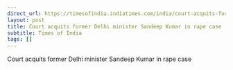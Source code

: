 ```yaml
---
direct_url: https://timesofindia.indiatimes.com/india/court-acquits-former-delhi-minister-sandeep-kumar-in-rape-case/articleshow/113292172.cms
layout: post
title: Court acquits former Delhi minister Sandeep Kumar in rape case
subtitle: Times of India
tags: []
---
```


Court acquits former Delhi minister Sandeep Kumar in rape case
